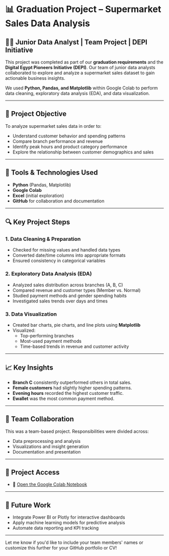 



# 📊 Graduation Project – Supermarket Sales Data Analysis


## 👩‍💻 Junior Data Analyst | Team Project | DEPI Initiative

This project was completed as part of our **graduation requirements** and the **Digital Egypt Pioneers Initiative (DEPI)**. Our team of junior data analysts collaborated to explore and analyze a supermarket sales dataset to gain actionable business insights.

We used **Python, Pandas, and Matplotlib** within Google Colab to perform data cleaning, exploratory data analysis (EDA), and data visualization.

---

## 🧠 Project Objective

To analyze supermarket sales data in order to:
- Understand customer behavior and spending patterns
- Compare branch performance and revenue
- Identify peak hours and product category performance
- Explore the relationship between customer demographics and sales

---

## 🧰 Tools & Technologies Used

- **Python** (Pandas, Matplotlib)
- **Google Colab**
- **Excel** (initial exploration)
- **GitHub** for collaboration and documentation

---

## 🔍 Key Project Steps

### 1. **Data Cleaning & Preparation**
- Checked for missing values and handled data types
- Converted date/time columns into appropriate formats
- Ensured consistency in categorical variables

### 2. **Exploratory Data Analysis (EDA)**
- Analyzed sales distribution across branches (A, B, C)
- Compared revenue and customer types (Member vs. Normal)
- Studied payment methods and gender spending habits
- Investigated sales trends over days and times

### 3. **Data Visualization**
- Created bar charts, pie charts, and line plots using **Matplotlib**
- Visualized:
  - Top-performing branches
  - Most-used payment methods
  - Time-based trends in revenue and customer activity

---

## 📈 Key Insights

- **Branch C** consistently outperformed others in total sales.
- **Female customers** had slightly higher spending patterns.
- **Evening hours** recorded the highest customer traffic.
- **Ewallet** was the most common payment method.

---

## 🤝 Team Collaboration

This was a team-based project. Responsibilities were divided across:
- Data preprocessing and analysis
- Visualizations and insight generation
- Documentation and presentation

---

## 📂 Project Access

- 📓 [Open the Google Colab Notebook](https://colab.research.google.com/drive/1HvYNO0ixvBDznpPqmA6wzn9OB-2LQbIR?usp=sharing)

---

## 🚀 Future Work

- Integrate Power BI or Plotly for interactive dashboards  
- Apply machine learning models for predictive analysis  
- Automate data reporting and KPI tracking

---

Let me know if you'd like to include your team members' names or customize this further for your GitHub portfolio or CV!
